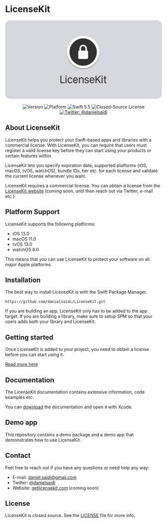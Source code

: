 # LicenseKit

<p align="center">
    <img src ="Resources/Logo.png" width=600 />
</p>

<p align="center">
    <img src="https://img.shields.io/github/v/release/LicenseKit/LicenseKit?color=%2300550&sort=semver" alt="Version" />
    <img src="https://img.shields.io/cocoapods/p/LicenseKit.svg?style=flat" alt="Platform" />
    <img src="https://img.shields.io/badge/Swift-5.5-orange.svg" alt="Swift 5.5" />
    <img src="https://img.shields.io/github/license/KeyboardKit/KeyboardKit" alt="Closed-Source License" />
    <a href="https://twitter.com/danielsaidi">
        <img src="https://img.shields.io/badge/contact-@danielsaidi-blue.svg?style=flat" alt="Twitter: @danielsaidi" />
    </a>
</p>


## About LicenseKit

LicenseKit helps you protect your Swift-based apps and libraries with a commercial license. With LicenseKit, you can require that users must register a valid license key before they can start using your products or certain features within. 

LicenseKit lets you specify expiration date, supported platforms (iOS, macOS, tvOS, watchOS), bundle IDs, tier etc. for each license and validate the current license whenever you want.

LicenseKit requires a commercial license. You can obtain a license from the [LicenseKit website][Licenses] (coming soon, until then reach out via Twitter, e-mail etc.).



## Platform Support

LicenseKit supports the following platforms:

* iOS 13.0
* macOS 11.0
* tvOS 13.0
* watchOS 6.0

This means that you can use LicenseKit to protect your software on all major Apple platforms.



## Installation

The best way to install LicenseKit is with the Swift Package Manager.

```
https://github.com/danielsaidi/LicenseKit.git
```

If you are building an app, LicenseKit only has to be added to the app target. If you are building a library, make sure to setup SPM so that your users adds both your library and LicenseKit.



## Getting started

Once LicenseKit is added to your project, you need to obtain a license before you can start using it.

[Read more here][Getting-Started]



## Documentation

The LicenseKit documentation contains extensive information, code examples etc.

You can [download][Documentation] the documentation and open it with Xcode.



## Demo app

This repository contains a demo package and a demo app that demonstrates how to use LicenseKit.



## Contact

Feel free to reach out if you have any questions or need help any way:

* E-mail: [daniel.saidi@gmail.com][Email]
* Twitter: [@danielsaidi][Twitter]
* Website: [getlicensekit.com][Website] (coming soon)



## License

LicenseKit is closed source. See the [LICENSE][License] file for more info.



[Email]: mailto:daniel.saidi@gmail.com
[Twitter]: http://www.twitter.com/danielsaidi
[Website]: https://getlicensekit.com
[Licenses]: https://getlicensekit.com/licenses

[Documentation]: https://github.com/danielsaidi/Documentation/blob/main/Docs/LicenseKit.doccarchive.zip?raw=true
[License]: https://github.com/danielsaidi/LicenseKit/blob/master/LICENSE

[Getting-Started]: https://github.com/danielsaidi/LicenseKit/blob/master/Readmes/Getting-Started.md
